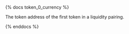 {% docs token_0_currency %}

The token address of the first token in a liquidity pairing. 

{% enddocs %}